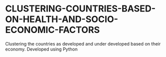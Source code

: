 # CLUSTERING-COUNTRIES-BASED-ON-HEALTH-AND-SOCIO-ECONOMIC-FACTORS
Clustering the countries as developed and under developed based on their economy. Developed using Python
